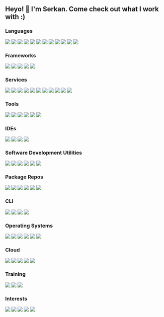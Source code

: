 ## Heyo! 👋 I'm Serkan. Come check out what I work with :)

### Languages
<p>
  <img src="https://img.shields.io/badge/C-A8B9CC.svg?style=for-the-badge&logo=C&logoColor=black"/>
  <img src="https://img.shields.io/badge/C++-00599C.svg?style=for-the-badge&logo=C++&logoColor=white"/>
  <img src="https://img.shields.io/badge/Haskell-5D4F85.svg?style=for-the-badge&logo=Haskell&logoColor=white"/>
  <img src="https://img.shields.io/badge/HTML5-E34F26.svg?style=for-the-badge&logo=HTML5&logoColor=white"/>
  <img src="https://img.shields.io/badge/JSON-000000.svg?style=for-the-badge&logo=JSON&logoColor=white"/>
  <img src="https://img.shields.io/badge/JavaScript-F7DF1E.svg?style=for-the-badge&logo=JavaScript&logoColor=black"/>
  <img src="https://img.shields.io/badge/MicroPython-2B2728.svg?style=for-the-badge&logo=MicroPython&logoColor=white"/>
  <img src="https://img.shields.io/badge/p5.js-ED225D.svg?style=for-the-badge&logo=p5dotjs&logoColor=white"/>
  <img src="https://img.shields.io/badge/PHP-777BB4.svg?style=for-the-badge&logo=PHP&logoColor=white"/>
  <img src="https://img.shields.io/badge/Python-3776AB.svg?style=for-the-badge&logo=Python&logoColor=white"/>
  <img src="https://img.shields.io/badge/R-276DC3.svg?style=for-the-badge&logo=R&logoColor=white"/>
  <img src="https://img.shields.io/badge/TypeScript-3178C6.svg?style=for-the-badge&logo=TypeScript&logoColor=white"/>
</p>

### Frameworks
<p>
  <img src="https://img.shields.io/badge/.NET-512BD4.svg?style=for-the-badge&logo=dotnet&logoColor=white"/>
  <img src="https://img.shields.io/badge/Blazor-512BD4.svg?style=for-the-badge&logo=Blazor&logoColor=white"/>
  <img src="https://img.shields.io/badge/Next.js-000000.svg?style=for-the-badge&logo=nextdotjs&logoColor=white"/>
  <img src="https://img.shields.io/badge/React-61DAFB.svg?style=for-the-badge&logo=React&logoColor=black"/>
  <img src="https://img.shields.io/badge/WebRTC-333333.svg?style=for-the-badge&logo=WebRTC&logoColor=white"/>
</p>

### Services
<p>
  <img src="https://img.shields.io/badge/Apache-D22128.svg?style=for-the-badge&logo=Apache&logoColor=white"/>
  <img src="https://img.shields.io/badge/Cockpit-0066CC.svg?style=for-the-badge&logo=Cockpit&logoColor=white"/>
  <img src="https://img.shields.io/badge/containerd-575757.svg?style=for-the-badge&logo=containerd&logoColor=white"/>
  <img src="https://img.shields.io/badge/Docker-2496ED.svg?style=for-the-badge&logo=Docker&logoColor=white"/>
  <img src="https://img.shields.io/badge/MariaDB-003545.svg?style=for-the-badge&logo=MariaDB&logoColor=white"/>
  <img src="https://img.shields.io/badge/MySQL-4479A1.svg?style=for-the-badge&logo=MySQL&logoColor=white"/>
  <img src="https://img.shields.io/badge/Pihole-96060C.svg?style=for-the-badge&logo=Pi-hole&logoColor=white"/>
  <img src="https://img.shields.io/badge/Portainer-13BEF9.svg?style=for-the-badge&logo=Portainer&logoColor=white"/>
  <img src="https://img.shields.io/badge/PostgreSQL-4169E1.svg?style=for-the-badge&logo=PostgreSQL&logoColor=white"/>
  <img src="https://img.shields.io/badge/Redis-DC382D.svg?style=for-the-badge&logo=Redis&logoColor=white"/>
  <img src="https://img.shields.io/badge/SQLite-003B57.svg?style=for-the-badge&logo=SQLite&logoColor=white"/>
</p>

### Tools
<p>
  <img src="https://img.shields.io/badge/Insomnia-4000BF.svg?style=for-the-badge&logo=Insomnia&logoColor=white"/>
  <img src="https://img.shields.io/badge/VirtualBox-183A61.svg?style=for-the-badge&logo=VirtualBox&logoColor=white"/>
  <img src="https://img.shields.io/badge/VirusTotal-394EFF.svg?style=for-the-badge&logo=VirusTotal&logoColor=white"/>
  <img src="https://img.shields.io/badge/Windows%20Terminal-4D4D4D.svg?style=for-the-badge&logo=Windows-Terminal&logoColor=white"/>
  <img src="https://img.shields.io/badge/WireGuard-88171A.svg?style=for-the-badge&logo=WireGuard&logoColor=white"/>
  <img src="https://img.shields.io/badge/Wireshark-1679A7.svg?style=for-the-badge&logo=Wireshark&logoColor=white"/>
</p>

### IDEs
<p>
  <img src="https://img.shields.io/badge/Apache%20NetBeans%20IDE-1B6AC6.svg?style=for-the-badge&logo=Apache-NetBeans-IDE&logoColor=white"/>
  <img src="https://img.shields.io/badge/Eclipse%20IDE-2C2255.svg?style=for-the-badge&logo=Eclipse-IDE&logoColor=white"/>
  <img src="https://img.shields.io/badge/Visual%20Studio-5C2D91.svg?style=for-the-badge&logo=Visual-Studio&logoColor=white"/>
  <img src="https://img.shields.io/badge/Visual%20Studio%20Code-007ACC.svg?style=for-the-badge&logo=Visual-Studio-Code&logoColor=white"/>
</p>

### Software Development Utilities
<p>
  <img src="https://img.shields.io/badge/AppVeyor-00B3E0.svg?style=for-the-badge&logo=AppVeyor&logoColor=white"/>
  <img src="https://img.shields.io/badge/Codacy-222F29.svg?style=for-the-badge&logo=Codacy&logoColor=white"/>
  <img src="https://img.shields.io/badge/Fossa-289E6D.svg?style=for-the-badge&logo=Fossa&logoColor=white"/>
  <img src="https://img.shields.io/badge/Git-F05032.svg?style=for-the-badge&logo=Git&logoColor=white"/>
  <img src="https://img.shields.io/badge/GitHub-181717.svg?style=for-the-badge&logo=GitHub&logoColor=white"/>
  <img src="https://img.shields.io/badge/Gradle-02303A.svg?style=for-the-badge&logo=Gradle&logoColor=white"/>
</p>

### Package Repos
<p>
  <img src="https://img.shields.io/badge/Artifact%20Hub-417598.svg?style=for-the-badge&logo=Artifact-Hub&logoColor=white"/>
  <img src="https://img.shields.io/badge/Helm-0F1689.svg?style=for-the-badge&logo=Helm&logoColor=white"/>
  <img src="https://img.shields.io/badge/npm-CB3837.svg?style=for-the-badge&logo=npm&logoColor=white"/>
  <img src="https://img.shields.io/badge/NuGet-004880.svg?style=for-the-badge&logo=NuGet&logoColor=white"/>
  <img src="https://img.shields.io/badge/PyPI-3775A9.svg?style=for-the-badge&logo=PyPI&logoColor=white"/>
  <img src="https://img.shields.io/badge/Snapcraft-82BEA0.svg?style=for-the-badge&logo=Snapcraft&logoColor=white"/>
</p>

### CLI
<p>
  <img src="https://img.shields.io/badge/curl-073551.svg?style=for-the-badge&logo=curl&logoColor=white"/>
  <img src="https://img.shields.io/badge/GNU%20Bash-4EAA25.svg?style=for-the-badge&logo=GNU-Bash&logoColor=white"/>
  <img src="https://img.shields.io/badge/GNU%20Privacy%20Guard-0093DD.svg?style=for-the-badge&logo=GNU-Privacy-Guard&logoColor=white"/>
  <img src="https://img.shields.io/badge/tmux-1BB91F.svg?style=for-the-badge&logo=tmux&logoColor=white"/>
</p>

### Operating Systems
<p>
  <img src="https://img.shields.io/badge/Kali%20Linux-557C94.svg?style=for-the-badge&logo=Kali-Linux&logoColor=white"/>
  <img src="https://img.shields.io/badge/Linux-FCC624.svg?style=for-the-badge&logo=Linux&logoColor=black"/>
  <img src="https://img.shields.io/badge/pfSense-212121.svg?style=for-the-badge&logo=pfSense&logoColor=white"/>
  <img src="https://img.shields.io/badge/Tails-56347C.svg?style=for-the-badge&logo=Tails&logoColor=white"/>
  <img src="https://img.shields.io/badge/Ubuntu-E95420.svg?style=for-the-badge&logo=Ubuntu&logoColor=white"/>
  <img src="https://img.shields.io/badge/Windows-0078D6.svg?style=for-the-badge&logo=Windows&logoColor=white"/>
</p>

### Cloud
<p>
  <img src="https://img.shields.io/badge/Cloudflare-F38020.svg?style=for-the-badge&logo=Cloudflare&logoColor=white"/>
  <img src="https://img.shields.io/badge/Firebase-FFCA28.svg?style=for-the-badge&logo=Firebase&logoColor=black"/>
  <img src="https://img.shields.io/badge/Heroku-430098.svg?style=for-the-badge&logo=Heroku&logoColor=white"/>
  <img src="https://img.shields.io/badge/Supabase-3ECF8E.svg?style=for-the-badge&logo=Supabase&logoColor=white"/>
  <img src="https://img.shields.io/badge/Vercel-000000.svg?style=for-the-badge&logo=Vercel&logoColor=white"/>
</p>

### Training
<p>
  <img src="https://img.shields.io/badge/DataCamp-03EF62.svg?style=for-the-badge&logo=DataCamp&logoColor=white"/>
  <img src="https://img.shields.io/badge/Hack%20The%20Box-9FEF00.svg?style=for-the-badge&logo=Hack-The-Box&logoColor=black"/>
  <img src="https://img.shields.io/badge/TryHackMe-212C42.svg?style=for-the-badge&logo=TryHackMe&logoColor=white"/>
</p>

### Interests
<p>
  <img src="https://img.shields.io/badge/Blender-F5792A.svg?style=for-the-badge&logo=Blender&logoColor=white"/>
  <img src="https://img.shields.io/badge/F1-E10600.svg?style=for-the-badge&logo=F1&logoColor=white"/>
  <img src="https://img.shields.io/badge/KFC-F40027.svg?style=for-the-badge&logo=KFC&logoColor=white"/>
  <img src="https://img.shields.io/badge/OBS%20Studio-302E31.svg?style=for-the-badge&logo=OBS-Studio&logoColor=white"/>
  <img src="https://img.shields.io/badge/Valorant-FA4454.svg?style=for-the-badge&logo=Valorant&logoColor=white"/>
</p>
